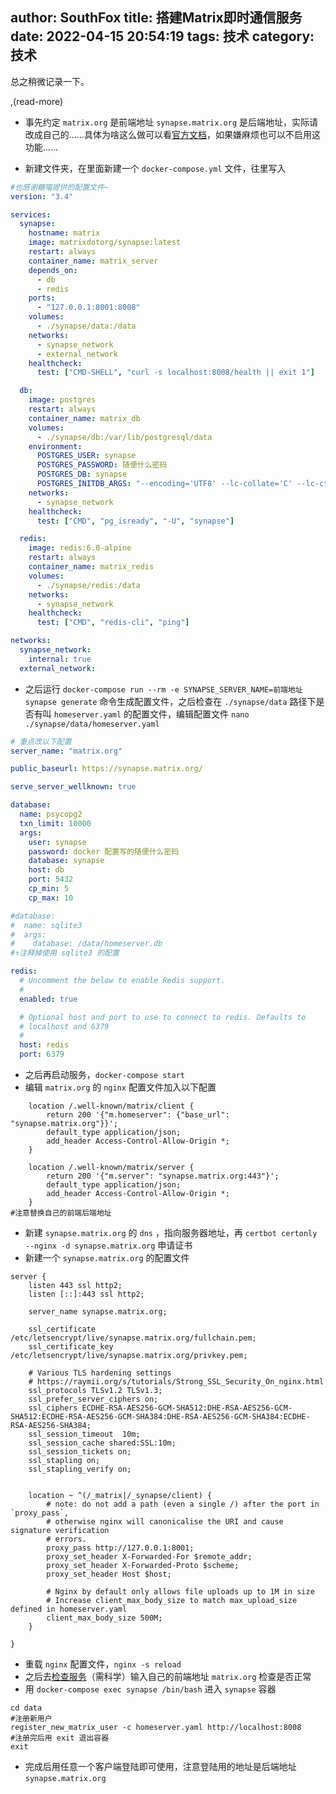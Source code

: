 author: SouthFox
title: 搭建Matrix即时通信服务
date: 2022-04-15 20:54:19
tags: 技术
category: 技术
---

总之稍微记录一下。

,(read-more)

- 事先约定 `matrix.org` 是前端地址 `synapse.matrix.org` 是后端地址，实际请改成自己的……具体为啥这么做可以看[官方文档](https://matrix-org.github.io/synapse/latest/delegate.html)，如果嫌麻烦也可以不启用这功能……

- 新建文件夹，在里面新建一个 `docker-compose.yml` 文件，往里写入

```yaml
#也感谢糖喵提供的配置文件~
version: "3.4"

services:
  synapse:
    hostname: matrix
    image: matrixdotorg/synapse:latest
    restart: always
    container_name: matrix_server   
    depends_on:
      - db
      - redis
    ports:
      - "127.0.0.1:8001:8008"
    volumes:
      - ./synapse/data:/data
    networks:
      - synapse_network
      - external_network
    healthcheck:
      test: ["CMD-SHELL", "curl -s localhost:8008/health || exit 1"]

  db:
    image: postgres
    restart: always
    container_name: matrix_db
    volumes:
      - ./synapse/db:/var/lib/postgresql/data
    environment:
      POSTGRES_USER: synapse
      POSTGRES_PASSWORD: 随便什么密码
      POSTGRES_DB: synapse
      POSTGRES_INITDB_ARGS: "--encoding='UTF8' --lc-collate='C' --lc-ctype='C'"
    networks:
      - synapse_network
    healthcheck:
      test: ["CMD", "pg_isready", "-U", "synapse"]

  redis:
    image: redis:6.0-alpine
    restart: always
    container_name: matrix_redis  
    volumes:
      - ./synapse/redis:/data
    networks:
      - synapse_network
    healthcheck:
      test: ["CMD", "redis-cli", "ping"]

networks:
  synapse_network:
    internal: true
  external_network:
```

- 之后运行 `docker-compose run --rm -e SYNAPSE_SERVER_NAME=前端地址 synapse generate` 命令生成配置文件，之后检查在 `./synapse/data` 路径下是否有叫 `homeserver.yaml` 的配置文件，编辑配置文件 `nano ./synapse/data/homeserver.yaml`

```yaml
# 重点改以下配置
server_name: "matrix.org"

public_baseurl: https://synapse.matrix.org/

serve_server_wellknown: true

database:
  name: psycopg2
  txn_limit: 10000
  args:
    user: synapse
    password: docker 配置写的随便什么密码
    database: synapse
    host: db
    port: 5432
    cp_min: 5
    cp_max: 10

#database:
#  name: sqlite3
#  args:
#    database: /data/homeserver.db
#↑注释掉使用 sqlite3 的配置

redis:
  # Uncomment the below to enable Redis support.
  #
  enabled: true

  # Optional host and port to use to connect to redis. Defaults to
  # localhost and 6379
  #
  host: redis
  port: 6379
```

- 之后再启动服务，`docker-compose start`
- 编辑 `matrix.org` 的 `nginx` 配置文件加入以下配置

```nginx
    location /.well-known/matrix/client {
        return 200 '{"m.homeserver": {"base_url": "synapse.matrix.org"}}';
        default_type application/json;
        add_header Access-Control-Allow-Origin *;
    }

    location /.well-known/matrix/server {
        return 200 '{"m.server": "synapse.matrix.org:443"}';
        default_type application/json;
        add_header Access-Control-Allow-Origin *;
    }
#注意替换自己的前端后端地址
```

- 新建 `synapse.matrix.org` 的 `dns` ，指向服务器地址，再 `certbot certonly --nginx -d synapse.matrix.org` 申请证书
- 新建一个 `synapse.matrix.org` 的配置文件

```nginx
server {
    listen 443 ssl http2;
    listen [::]:443 ssl http2;

    server_name synapse.matrix.org;

    ssl_certificate /etc/letsencrypt/live/synapse.matrix.org/fullchain.pem;
    ssl_certificate_key /etc/letsencrypt/live/synapse.matrix.org/privkey.pem;

    # Various TLS hardening settings
    # https://raymii.org/s/tutorials/Strong_SSL_Security_On_nginx.html
    ssl_protocols TLSv1.2 TLSv1.3;
    ssl_prefer_server_ciphers on;
    ssl_ciphers ECDHE-RSA-AES256-GCM-SHA512:DHE-RSA-AES256-GCM-SHA512:ECDHE-RSA-AES256-GCM-SHA384:DHE-RSA-AES256-GCM-SHA384:ECDHE-RSA-AES256-SHA384;
    ssl_session_timeout  10m;
    ssl_session_cache shared:SSL:10m;
    ssl_session_tickets on;
    ssl_stapling on;
    ssl_stapling_verify on;


    location ~ ^(/_matrix|/_synapse/client) {
        # note: do not add a path (even a single /) after the port in `proxy_pass`,
        # otherwise nginx will canonicalise the URI and cause signature verification
        # errors.
        proxy_pass http://127.0.0.1:8001;
        proxy_set_header X-Forwarded-For $remote_addr;
        proxy_set_header X-Forwarded-Proto $scheme;
        proxy_set_header Host $host;

        # Nginx by default only allows file uploads up to 1M in size
        # Increase client_max_body_size to match max_upload_size defined in homeserver.yaml
        client_max_body_size 500M;
    }

}
```

- 重载 `nginx` 配置文件，`nginx -s reload`
- 之后去[检查服务](https://federationtester.matrix.org/)（需科学）输入自己的前端地址 `matrix.org` 检查是否正常
- 用 `docker-compose exec synapse /bin/bash` 进入 `synapse` 容器

```shell
cd data
#注册新用户
register_new_matrix_user -c homeserver.yaml http://localhost:8008 
#注册完后用 exit 退出容器
exit
```

- 完成后用任意一个客户端登陆即可使用，注意登陆用的地址是后端地址 `synapse.matrix.org` 
